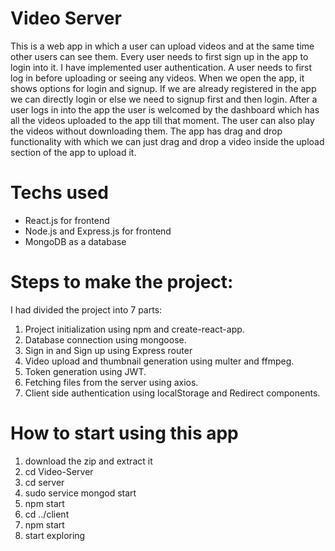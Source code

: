 # Video Server

This is a web app in which a user can upload videos and at the same time other users can see them. Every user needs to first sign up in the app to login into it. I have implemented user authentication. A user needs to first log in before uploading or seeing any videos. When we open the app, it shows options for login and signup. If we are already registered in the app we can directly login or else we need to signup first and then login. After a user logs in into the app the user is welcomed by the dashboard which has all the videos uploaded to the app till that moment. The user can also play the videos without downloading them. The app has drag and drop functionality with which we can just drag and drop a video inside the upload section of the app to upload it.

# Techs used

* React.js for frontend
* Node.js and Express.js for frontend
* MongoDB as a database

# Steps to make the project:

I had divided the project into 7 parts:

1. Project initialization using npm and create-react-app.
2. Database connection using mongoose.
3. Sign in and Sign up using Express router
4. Video upload and thumbnail generation using multer and ffmpeg.
5. Token generation using JWT.
6. Fetching files from the server using axios.
7. Client side authentication using localStorage and Redirect components.

# How to start using this app

1. download the zip and extract it
2. cd Video-Server
3. cd server
4. sudo service mongod start
5. npm start
6. cd ../client
7. npm start
8. start exploring